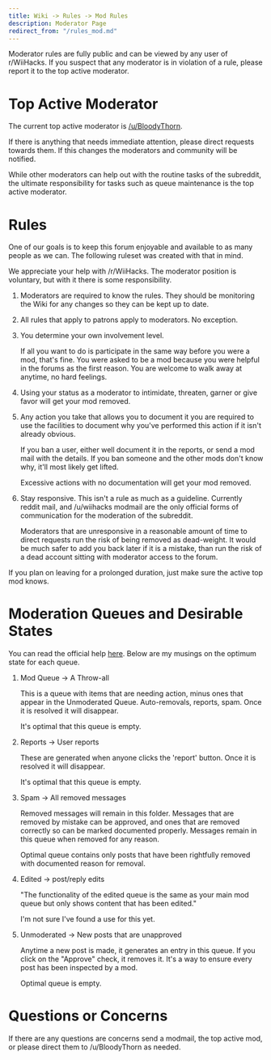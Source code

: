 ```yaml
---
title: Wiki -> Rules -> Mod Rules
description: Moderator Page
redirect_from: "/rules_mod.md"
---
```


Moderator rules are fully public and can be viewed by any user of r/WiiHacks. If you suspect that any moderator is in violation of a rule, please report it to the top active moderator.

# Top Active Moderator

The current top active moderator is [/u/BloodyThorn](https://www.reddit.com/user/BloodyThorn).

If there is anything that needs immediate attention, please direct requests towards them. If this changes the moderators and community will be notified.

While other moderators can help out with the routine tasks of the subreddit, the ultimate responsibility for tasks such as queue maintenance is the top active moderator.

# Rules

One of our goals is to keep this forum enjoyable and available to as many people as we can. The following ruleset was created with that in mind.

We appreciate your help with /r/WiiHacks. The moderator position is voluntary, but with it there is some responsibility.

1. Moderators are required to know the rules. They should be monitoring the Wiki for any changes so they can be kept up to date.

2. All rules that apply to patrons apply to moderators. No exception.

3. You determine your own involvement level. 

   If all you want to do is participate in the same way before you were a mod, that's fine. You were asked to be a mod because you were helpful in the forums as the first reason. You are welcome to walk away at anytime, no hard feelings.

4. Using your status as a moderator to intimidate, threaten, garner or give favor will get your mod removed.

5. Any action you take that allows you to document it you are required to use the facilities to document why you've performed this action if it isn't already obvious.

   If you ban a user, either well document it in the reports, or send a mod mail with the details. If you ban someone and the other mods don't know why, it'll most likely get lifted.

   Excessive actions with no documentation will get your mod removed.

6. Stay responsive. This isn't a rule as much as a guideline. Currently reddit mail, and /u/wiihacks modmail are the only official forms of communication for the moderation of the subreddit.

   Moderators that are unresponsive in a reasonable amount of time to direct requests run the risk of being removed as dead-weight. It would be much safer to add you back later if it is a mistake, than run the risk of a dead account sitting with moderator access to the forum.

  If you plan on leaving for a prolonged duration, just make sure the active top mod knows.

# Moderation Queues and Desirable States

You can read the official help [here](https://mods.reddithelp.com/hc/en-us/categories/360000090312-Reddit-Moderation-To-ols). Below are my musings on the optimum state for each queue.

1. Mod Queue -> A Throw-all

   This is a queue with items that are needing action, minus ones that appear in the Unmoderated Queue. Auto-removals, reports, spam. Once it is resolved it will disappear. 

   It's optimal that this queue is empty.

2. Reports -> User reports

   These are generated when anyone clicks the 'report' button. Once it is resolved it will disappear. 

   It's optimal that this queue is empty.

3. Spam -> All removed messages

   Removed messages will remain in this folder. Messages that are removed by mistake can be approved, and ones that are removed correctly so can be marked documented properly. Messages remain in this queue when removed for any reason. 

   Optimal queue contains only posts that have been rightfully removed with documented reason for removal.
  
4. Edited -> post/reply edits

   "The functionality of the edited queue is the same as your main mod queue but only shows content that has been edited."

   I'm not sure I've found a use for this yet.

5. Unmoderated -> New posts that are unapproved

   Anytime a new post is made, it generates an entry in this queue. If you click on the "Approve" check, it removes it. It's a way to ensure every post has been inspected by a mod.

   Optimal queue is empty.

# Questions or Concerns

If there are any questions are concerns send a modmail, the top active mod, or please direct them to /u/BloodyThorn as needed.
